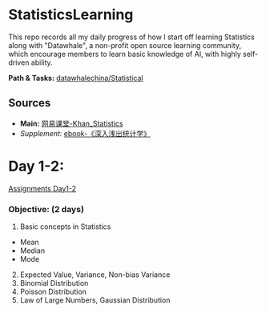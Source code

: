 # StatisticsLearning
This repo records all my daily progress of how I start off learning Statistics along with "Datawhale", a non-profit open source learning community, which encourage members to learn basic knowledge of AI, with highly self-driven ability.

**Path & Tasks:**  [datawhalechina/Statistical](https://github.com/datawhalechina/Statistical)

## Sources
- **Main:** [网易课堂-Khan_Statistics](http://open.163.com/special/Khan/khstatistics.html)
- *Supplement:* [ebook-《深入浅出统计学》](https://pan.baidu.com/s/1dCV6rrOWZU-deKxAoectGA)

# Day 1-2:
[Assignments Day1-2](https://pyabecedarian.github.io/StatisticsLearning/Day1-2.html)  

### Objective: (2 days)
  1. Basic concepts in Statistics
  - Mean
  - Median
  - Mode
  2. Expected Value, Variance, Non-bias Variance
  3. Binomial Distribution
  4. Poisson Distribution
  5. Law of Large Numbers, Gaussian Distribution
